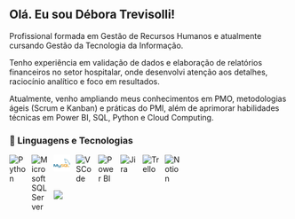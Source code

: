 ## Olá. Eu sou Débora Trevisolli! 

Profissional formada em Gestão de Recursos Humanos e atualmente cursando Gestão da Tecnologia da Informação.

Tenho experiência em validação de dados e elaboração de relatórios financeiros no setor hospitalar, onde desenvolvi atenção aos detalhes, raciocínio analítico e foco em resultados.

Atualmente, venho ampliando meus conhecimentos em PMO, metodologias ágeis (Scrum e Kanban) e práticas do PMI, além de aprimorar habilidades técnicas em Power BI, SQL, Python e Cloud Computing.

   ### 🤖 Linguagens e Tecnologias

<img 
    align="left" 
    alt="Python" 
    title="Python"
    width="30px" 
    style="padding-right: 10px;" 
    src="https://cdn.jsdelivr.net/gh/devicons/devicon@latest/icons/python/python-original.svg" 
/>

<img 
    align="left" 
    alt="MicrosoftSQLServer" 
    title="MicrosoftSQLServer"
    width="30px" 
    style="padding-right: 10px;" 
src="https://www.svgrepo.com/show/303229/microsoft-sql-server-logo.svg"
/>

<img 
    align="left" 
    alt="Mysql" 
    title="Mysql"
    width="30px" 
    style="padding-right: 10px;"
src="https://raw.githubusercontent.com/devicons/devicon/master/icons/mysql/mysql-original-wordmark.svg"
/>

<img 
    align="left" 
    alt="VSCode" 
    title="VSCode"
    width="30px" 
    style="padding-right: 10px;"
src="https://cdn.jsdelivr.net/gh/devicons/devicon@latest/icons/vscode/vscode-original.svg" 
   />

<img 
    align="left" 
    alt="Power BI" 
    title="Power BI"
    width="30px" 
    style="padding-right: 10px;"
 src="https://img.icons8.com/?size=100&id=qYfwpsRXEcpc&format=png&color=000000"
   />


<img 
    align="left" 
    alt="Jira" 
    title="Jira"
    width="30px" 
    style="padding-right: 10px;"
src="https://cdn.jsdelivr.net/gh/devicons/devicon@latest/icons/jira/jira-original.svg" 
   />
          
<img 
    align="left" 
    alt="Trello" 
    title="Trello"
    width="30px" 
    style="padding-right: 10px;"
src="https://cdn.jsdelivr.net/gh/devicons/devicon@latest/icons/trello/trello-original.svg" 
/>

<img 
    align="left" 
    alt="Notion" 
    title="Notion"
    width="30px" 
    style="padding-right: 10px;"
src="https://cdn.jsdelivr.net/gh/devicons/devicon@latest/icons/notion/notion-original.svg" 
/>

          
<br/>
<br/>        

  
##

<div>
 
  <a href="https://www.linkedin.com/in/debora-trevisolli-roncardi" target="_blank"><img src="https://img.shields.io/badge/-LinkedIn-%230077B5?style=for-the-badge&logo=linkedin&logoColor=white" target="_blank"></a> 

  </div>



